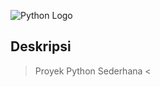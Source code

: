 ![Python Logo](https://upload.wikimedia.org/wikipedia/commons/c/c3/Python-logo-notext.svg)

## Deskripsi

> Proyek Python Sederhana <
